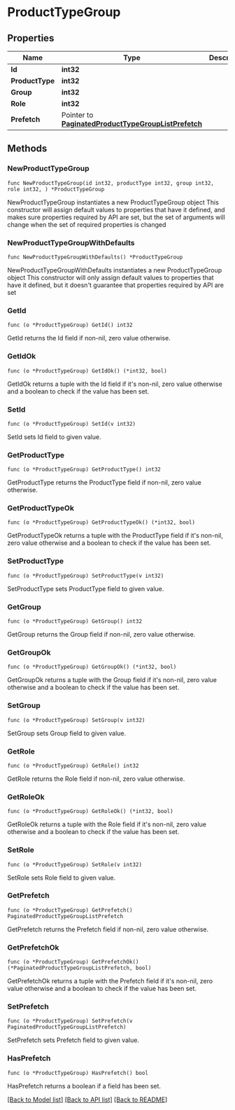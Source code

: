 # ProductTypeGroup

## Properties

Name | Type | Description | Notes
------------ | ------------- | ------------- | -------------
**Id** | **int32** |  | [readonly] 
**ProductType** | **int32** |  | 
**Group** | **int32** |  | 
**Role** | **int32** |  | 
**Prefetch** | Pointer to [**PaginatedProductTypeGroupListPrefetch**](PaginatedProductTypeGroupListPrefetch.md) |  | [optional] 

## Methods

### NewProductTypeGroup

`func NewProductTypeGroup(id int32, productType int32, group int32, role int32, ) *ProductTypeGroup`

NewProductTypeGroup instantiates a new ProductTypeGroup object
This constructor will assign default values to properties that have it defined,
and makes sure properties required by API are set, but the set of arguments
will change when the set of required properties is changed

### NewProductTypeGroupWithDefaults

`func NewProductTypeGroupWithDefaults() *ProductTypeGroup`

NewProductTypeGroupWithDefaults instantiates a new ProductTypeGroup object
This constructor will only assign default values to properties that have it defined,
but it doesn't guarantee that properties required by API are set

### GetId

`func (o *ProductTypeGroup) GetId() int32`

GetId returns the Id field if non-nil, zero value otherwise.

### GetIdOk

`func (o *ProductTypeGroup) GetIdOk() (*int32, bool)`

GetIdOk returns a tuple with the Id field if it's non-nil, zero value otherwise
and a boolean to check if the value has been set.

### SetId

`func (o *ProductTypeGroup) SetId(v int32)`

SetId sets Id field to given value.


### GetProductType

`func (o *ProductTypeGroup) GetProductType() int32`

GetProductType returns the ProductType field if non-nil, zero value otherwise.

### GetProductTypeOk

`func (o *ProductTypeGroup) GetProductTypeOk() (*int32, bool)`

GetProductTypeOk returns a tuple with the ProductType field if it's non-nil, zero value otherwise
and a boolean to check if the value has been set.

### SetProductType

`func (o *ProductTypeGroup) SetProductType(v int32)`

SetProductType sets ProductType field to given value.


### GetGroup

`func (o *ProductTypeGroup) GetGroup() int32`

GetGroup returns the Group field if non-nil, zero value otherwise.

### GetGroupOk

`func (o *ProductTypeGroup) GetGroupOk() (*int32, bool)`

GetGroupOk returns a tuple with the Group field if it's non-nil, zero value otherwise
and a boolean to check if the value has been set.

### SetGroup

`func (o *ProductTypeGroup) SetGroup(v int32)`

SetGroup sets Group field to given value.


### GetRole

`func (o *ProductTypeGroup) GetRole() int32`

GetRole returns the Role field if non-nil, zero value otherwise.

### GetRoleOk

`func (o *ProductTypeGroup) GetRoleOk() (*int32, bool)`

GetRoleOk returns a tuple with the Role field if it's non-nil, zero value otherwise
and a boolean to check if the value has been set.

### SetRole

`func (o *ProductTypeGroup) SetRole(v int32)`

SetRole sets Role field to given value.


### GetPrefetch

`func (o *ProductTypeGroup) GetPrefetch() PaginatedProductTypeGroupListPrefetch`

GetPrefetch returns the Prefetch field if non-nil, zero value otherwise.

### GetPrefetchOk

`func (o *ProductTypeGroup) GetPrefetchOk() (*PaginatedProductTypeGroupListPrefetch, bool)`

GetPrefetchOk returns a tuple with the Prefetch field if it's non-nil, zero value otherwise
and a boolean to check if the value has been set.

### SetPrefetch

`func (o *ProductTypeGroup) SetPrefetch(v PaginatedProductTypeGroupListPrefetch)`

SetPrefetch sets Prefetch field to given value.

### HasPrefetch

`func (o *ProductTypeGroup) HasPrefetch() bool`

HasPrefetch returns a boolean if a field has been set.


[[Back to Model list]](../README.md#documentation-for-models) [[Back to API list]](../README.md#documentation-for-api-endpoints) [[Back to README]](../README.md)


